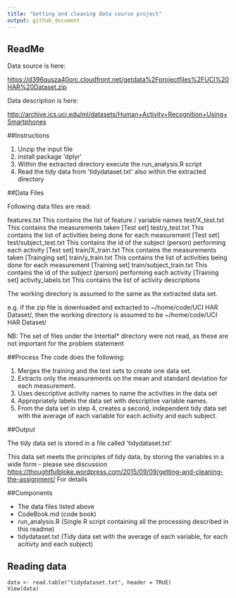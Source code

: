 ```yaml
---
title: "Getting and cleaning data course project"
output: github_document
---
```

## ReadMe

Data source is here:

https://d396qusza40orc.cloudfront.net/getdata%2Fprojectfiles%2FUCI%20HAR%20Dataset.zip

Data description is here:

http://archive.ics.uci.edu/ml/datasets/Human+Activity+Recognition+Using+Smartphones

##Instructions
1. Unzip the input file
2. install package 'dplyr'
3. Within the extracted directory execute the run_analysis.R script
4. Read the tidy data from 'tidydataset.txt' also within the extracted directory

##Data Files

Following data files are read:

features.txt                  This contains the list of feature / variable names
test/X_test.txt               This contains the measurements taken [Test set]
test/y_test.txt               This contains the list of activities being done for each measurement [Test set]
test/subject_test.txt         This contains the id of the subject (person) performing each activity [Test set]
train/X_train.txt             This contains the measurements taken [Trainging set]
train/y_train.txt             This contains the list of activities being done for each measurement [Training set]
train/subject_train.txt       This contains the id of the subject (person) performing each activity [Training set]
activity_labels.txt           This contains the list of activity descriptions


The working directory is assumed to the same as the extracted data set.

e.g. if the zip file is downloaded and extracted to ~/home/code/UCI HAR Dataset/, then the working directory is assumed to be ~/home/code/UCI HAR Dataset/

NB: The set of files under the Intertial* directory were not read, as these are not important for the problem statement

##Process
The code does the following:

1. Merges the training and the test sets to create one data set.
2. Extracts only the measurements on the mean and standard deviation for each measurement.
3. Uses descriptive activity names to name the activities in the data set
4. Appropriately labels the data set with descriptive variable names.
5. From the data set in step 4, creates a second, independent tidy data set with the average of each variable for each activity and each subject.

##Output

The tidy data set is stored in a file called 'tidydataset.txt'

This data set meets the principles of tidy data, by storing the variables in a wide form - please see discussion 
https://thoughtfulbloke.wordpress.com/2015/09/09/getting-and-cleaning-the-assignment/
For details

##Components
* The data files listed above
* CodeBook.md (code book)
* run_analysis.R (Single R script containing all the processing described in this readme)
* tidydataset.txt (Tidy data set with the average of each variable, for each acitivty and each subject)

## Reading data

    data <- read.table("tidydataset.txt", header = TRUE)
    View(data)
